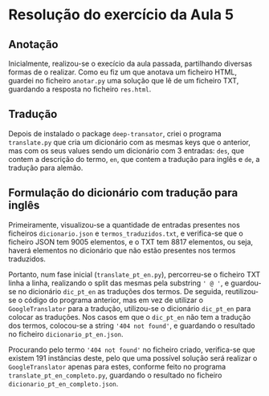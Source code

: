 # Resolução do exercício da Aula 5

## Anotação
Inicialmente, realizou-se o execício da aula passada, partilhando diversas formas de o realizar. Como eu fiz um que anotava um ficheiro HTML, guardei no ficheiro `anotar.py` uma solução que lê de um ficheiro TXT, guardando a resposta no ficheiro `res.html`.

## Tradução
Depois de instalado o package `deep-transator`, criei o programa `translate.py` que cria um dicionário com as mesmas keys que o anterior, mas com os seus values sendo um dicionário com 3 entradas: `des`, que contem a descrição do termo, `en`, que contem a tradução para inglês e `de`, a tradução para alemão.

## Formulação do dicionário com tradução para inglês
Primeiramente, visualizou-se a quantidade de entradas presentes nos ficheiros `dicionario.json` e `termos_traduzidos.txt`, e verifica-se que o ficheiro JSON tem 9005 elementos, e o TXT tem 8817 elementos, ou seja, haverá elementos no dicionário que não estão presentes nos termos traduzidos.

Portanto, num fase inicial (`translate_pt_en.py`), percorreu-se o ficheiro TXT linha a linha, realizando o split das mesmas pela substring `' @ '`, e guardou-se no dicionário `dic_pt_en` as traduções dos termos. De seguida, reutilizou-se o código do programa anterior, mas em vez de utilizar o `GoogleTranslator` para a tradução, utilizou-se o dicionário `dic_pt_en` para colocar as traduções. Nos casos em que o `dic_pt_en` não tem a tradução dos termos, colocou-se a string `'404 not found'`, e guardando o resultado no ficheiro `dicionario_pt_en.json`.

Procurando pelo termo `'404 not found'` no ficheiro criado, verifica-se que existem 191 instâncias deste, pelo que uma possível solução será realizar o `GoogleTranslator` apenas para estes, conforme feito no programa `translate_pt_en_completo.py`, guardando o resultado no ficheiro `dicionario_pt_en_completo.json`.